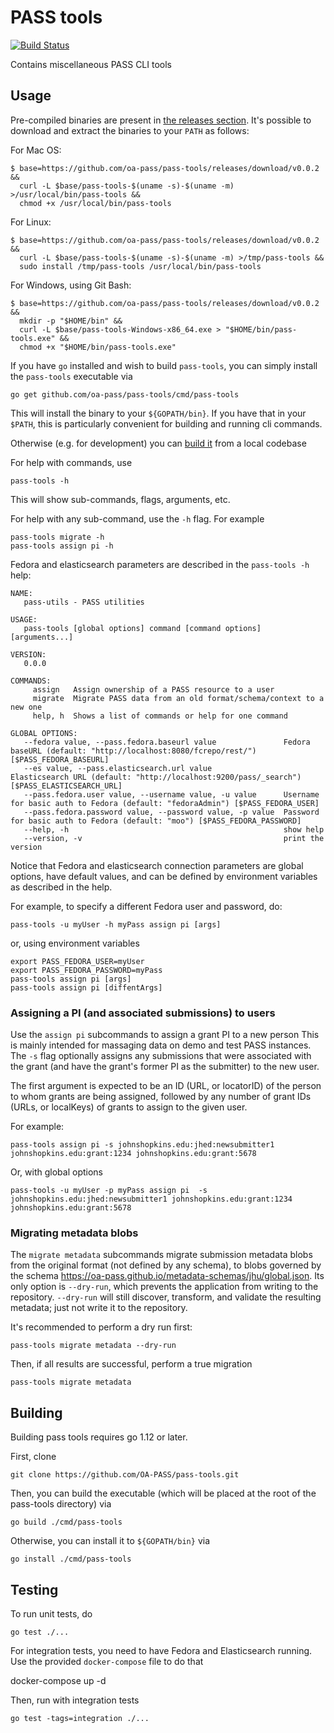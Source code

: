 # PASS tools

[![Build Status](https://travis-ci.com/OA-PASS/pass-tools.svg?branch=master)](https://travis-ci.com/OA-PASS/pass-tools)

Contains miscellaneous PASS CLI tools

## Usage

Pre-compiled binaries are present in [the releases section](https://github.com/oa-pass/pass-tools/releases/).  It's possible to download and extract the binaries to your `PATH` as follows:

For Mac OS:

    $ base=https://github.com/oa-pass/pass-tools/releases/download/v0.0.2 &&
      curl -L $base/pass-tools-$(uname -s)-$(uname -m) >/usr/local/bin/pass-tools &&
      chmod +x /usr/local/bin/pass-tools

For Linux:

    $ base=https://github.com/oa-pass/pass-tools/releases/download/v0.0.2 &&
      curl -L $base/pass-tools-$(uname -s)-$(uname -m) >/tmp/pass-tools &&
      sudo install /tmp/pass-tools /usr/local/bin/pass-tools

For Windows, using Git Bash:

    $ base=https://github.com/oa-pass/pass-tools/releases/download/v0.0.2 &&
      mkdir -p "$HOME/bin" &&
      curl -L $base/pass-tools-Windows-x86_64.exe > "$HOME/bin/pass-tools.exe" &&
      chmod +x "$HOME/bin/pass-tools.exe"

If you have `go` installed and wish to build `pass-tools`, you can simply install the `pass-tools` executable via

    go get github.com/oa-pass/pass-tools/cmd/pass-tools

 This will install the binary to your `${GOPATH/bin}`.  If you have that in your `$PATH`, this is particularly convenient for building and running cli commands.

Otherwise (e.g. for development) you can [build it](#building) from a local codebase

For help with commands, use

    pass-tools -h

This will show sub-commands, flags, arguments, etc.

For help with any sub-command, use the `-h` flag.  For example

    pass-tools migrate -h
    pass-tools assign pi -h

Fedora and elasticsearch parameters are described in the `pass-tools -h` help:

    NAME:
       pass-utils - PASS utilities

    USAGE:
       pass-tools [global options] command [command options] [arguments...]

    VERSION:
       0.0.0

    COMMANDS:
         assign   Assign ownership of a PASS resource to a user
         migrate  Migrate PASS data from an old format/schema/context to a new one
         help, h  Shows a list of commands or help for one command

    GLOBAL OPTIONS:
       --fedora value, --pass.fedora.baseurl value               Fedora baseURL (default: "http://localhost:8080/fcrepo/rest/") [$PASS_FEDORA_BASEURL]
       --es value, --pass.elasticsearch.url value                Elasticsearch URL (default: "http://localhost:9200/pass/_search") [$PASS_ELASTICSEARCH_URL]
       --pass.fedora.user value, --username value, -u value      Username for basic auth to Fedora (default: "fedoraAdmin") [$PASS_FEDORA_USER]
       --pass.fedora.password value, --password value, -p value  Password for basic auth to Fedora (default: "moo") [$PASS_FEDORA_PASSWORD]
       --help, -h                                                show help
       --version, -v                                             print the version

Notice that Fedora and elasticsearch connection parameters are global options, have default values, and can be defined by environment variables as described in the help.

For example, to specify a different Fedora user and password, do:

    pass-tools -u myUser -h myPass assign pi [args]

or, using environment variables

    export PASS_FEDORA_USER=myUser
    export PASS_FEDORA_PASSWORD=myPass
    pass-tools assign pi [args]
    pass-tools assign pi [diffentArgs]

### Assigning a PI (and associated submissions) to users

Use the `assign pi` subcommands to assign a grant PI to a new person   This is mainly intended for massaging data on demo and test PASS instances.
The `-s` flag optionally assigns any submissions that were associated with the grant (and have the grant's former PI as the submitter) to the new user.

The first argument is expected to be an ID (URL, or locatorID) of the person to 
whom grants are being assigned, followed by any number of grant IDs (URLs, or localKeys) of grants to assign to the given user.

For example:

    pass-tools assign pi -s johnshopkins.edu:jhed:newsubmitter1 johnshopkins.edu:grant:1234 johnshopkins.edu:grant:5678

Or, with global options

    pass-tools -u myUser -p myPass assign pi  -s johnshopkins.edu:jhed:newsubmitter1 johnshopkins.edu:grant:1234 johnshopkins.edu:grant:5678

### Migrating metadata blobs

The `migrate metadata` subcommands migrate submission metadata blobs from the original format (not defined by any schema), to blobs governed by the schema https://oa-pass.github.io/metadata-schemas/jhu/global.json.  Its only option is `--dry-run`, which prevents the application from writing to the repository.   `--dry-run` will still discover, transform, and validate the
resulting metadata; just not write it to the repository.

It's recommended to perform a dry run first:

    pass-tools migrate metadata --dry-run

Then, if all results are successful, perform a true migration

    pass-tools migrate metadata

## Building

Building pass tools requires go 1.12 or later.

First, clone

    git clone https://github.com/OA-PASS/pass-tools.git

Then, you can build the executable (which will be placed at the root of the pass-tools directory) via

    go build ./cmd/pass-tools

Otherwise, you can install it to `${GOPATH/bin}` via

    go install ./cmd/pass-tools

## Testing

To run unit tests, do

    go test ./...

For integration tests, you need to have Fedora and Elasticsearch running.  Use the provided `docker-compose` file to do that

   docker-compose up -d

Then, run with integration tests

    go test -tags=integration ./...
